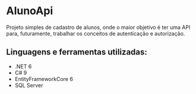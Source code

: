 # AlunoApi

Projeto simples de cadastro de alunos, onde o maior objetivo é ter uma API para, futuramente, trabalhar os conceitos de autenticação
e autorização.

## Linguagens e ferramentas utilizadas:

* .NET 6
* C# 9
* EntityFrameworkCore 6
* SQL Server

